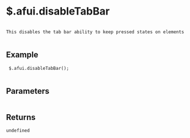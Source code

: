 # $.afui.disableTabBar

```

This disables the tab bar ability to keep pressed states on elements
 
```

## Example

```
 $.afui.disableTabBar();
 
```


## Parameters

```

```

## Returns

```
undefined
```

